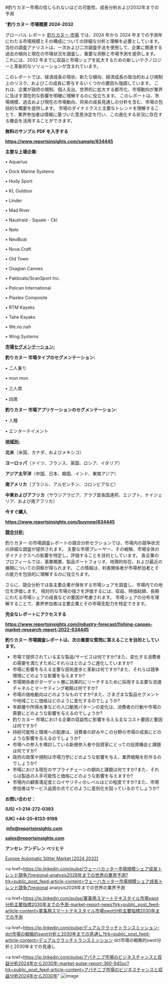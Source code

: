 #釣りカヌー市場の信じられないほどの可能性、成長分析および2032年までの予測

"<strong>釣りカヌー 市場概要 2024-2032</strong>

グローバル レポート <a href=https://www.reportsinsights.com/sample/634445>釣りカヌー 市場</a> では、2024 年から 2024 年までの予測年にわたる市場規模とその構成についての詳細な分析と理解を必要としています。 当社の調査アナリストは、一次および二次調査手法を使用して、企業に関連する過去の傾向と現在の市場状況を調査し、重要な洞察と市場予測を提供します。 これには、2032 年までに収益と市場シェアを拡大​​するための新しいテクノロジーと革新的なソリューションが含まれています。

このレポートでは、経済成長の現状、新たな傾向、経済成長の政治的および規制上のリスク、およびこの成長に寄与するいくつかの要因も強調しています。 これは、企業が政府の規制、個人支出、世界的に拡大する都市化、市場動向が業界に及ぼす潜在的な影響を明確に理解するのに役立ちます。 このレポートは、市場規模、過去および現在の市場動向、将来の成長見通しの分析を含む、市場の包括的な概要を提供します。 市場のダイナミクスと主要なトレンドを理解することで、業界参加者は情報に基づいた意思決定を行い、この進化する状況に存在する機会を活用することができます。

<strong><b>無料のサンプル PDF を入手する</b></strong>

<a href=https://www.reportsinsights.com/sample/634445><strong><u>https://www.reportsinsights.com/sample/634445</u></strong></a>

<strong>主要な上場企業:</strong>

• Aquarius 

• Dock Marine Systems 

• Hody Sport 

• KL Outdoor 

• Linder 

• Mad River 

• Nautiraid - Squale - Ckl 

• Nelo 

• NeoBoat 

• Nova Craft 

• Old Town 

• Osagian Canoes 

• Pakboats/ScanSport Inc. 

• Pelican International 

• Plastex Composite 

• RTM Kayaks 

• Tahe Kayaks 

• We.no.nah 

• Wing Systems

<strong><u>市場セグメンテーション</u></strong><strong><u>:</u></strong>

<strong>釣りカヌー 市場タイプのセグメンテーション:</strong>

• 二人乗り

• mon mon

• 三人席

• 四席

<strong>釣りカヌー 市場アプリケーションのセグメンテーション:</strong>

• 人種

• エンターテイメント

<strong><u>地域別</u></strong><strong><u>:</u></strong>

<strong>北米</strong>（米国、カナダ、およびメキシコ）

<strong>ヨーロッパ</strong>（ドイツ、フランス、英国、ロシア、イタリア）

<strong>アジア太平洋</strong>（中国、日本、韓国、インド、東南アジア）

<strong>南アメリカ</strong>（ブラジル、アルゼンチン、コロンビアなど）

<strong>中東およびアフリカ</strong>（サウジアラビア、アラブ首長国連邦、エジプト、ナイジェリア、および南アフリカ）

<strong>今すぐ購入</strong>

<a href=https://www.reportsinsights.com/buynow/634445><strong><u>https://www.reportsinsights.com/buynow/634445</u></strong></a>

<strong><u>競合分析:</u></strong>

釣りカヌー の市場調査レポートの競合分析セクションでは、市場内の競争状況の詳細な調査が提供されます。 主要な市場プレーヤー、その戦略、市場全体のダイナミクスへの影響を特定し、評価することを目的としています。 各企業のプロフィールでは、事業概要、製品ポートフォリオ、地理的存在、および最近の展開についての洞察が得られます。 この情報は、利害関係者が市場参加者とその能力を包括的に理解するのに役立ちます。

さらに、競合分析では各主要企業が保有する市場シェアを調査し、市場内での地位を評価します。 相対的な市場の強さを評価するには、収益、時価総額、長期にわたる市場シェアの成長などの要因が考慮されます。 市場シェアの分布を理解することで、業界参加者は主要企業とその市場支配力を特定できます。

<strong>完全なレポートにアクセスする</strong>

<a href=https://www.reportsinsights.com/industry-forecast/fishing-canoes-market-research-report-2022-634445><strong><u><b>https://www.reportsinsights.com/industry-forecast/fishing-canoes-market-research-report-2022-634445</b></u></strong></a>

<strong><b>釣りカヌー 市場調査レポートは、次の重要な質問に答えることを目的としています。</b></strong>
<ul>
  <li>市場で提供されている主な製品/サービスは何ですか?また、変化する消費者の需要を満たすためにそれらはどのように進化していますか?</li>
  <li>市場に影響を与える主要な技術進歩と革新は何ですか?また、それらは競争環境にどのような影響を与えますか?</li>
  <li>市場関係者がターゲット層に効果的にリーチするために採用する主要な流通チャネルとマーケティング戦略は何ですか?</li>
  <li>市場の価格動向はどのようなものですか?また、さまざまな製品セグメントや地域ごとに価格はどのように変化するのでしょうか?</li>
  <li>年齢層や所得水準などの人口動態パターンの変化は、消費者の行動や市場の需要にどのような影響を与えるのでしょうか?</li>
  <li>釣りカヌー 市場における企業の収益性に影響を与える主なコスト要因と要因は何ですか?</li>
  <li>持続可能性と環境への配慮は、消費者の好みやこの分野の市場の成長にどのような影響を与えるのでしょうか?</li>
  <li>市場への参入を検討している新規参入者や投資家にとっての投資機会と課題は何ですか?</li>
  <li>政府の政策や規制は市場力学にどのような影響を与え、業界戦略を形作るのでしょうか?</li>
  <li>市場における現在のサプライチェーンの傾向と課題は何ですか?また、それらは製品の入手可能性と価格にどのような影響を与えますか?</li>
  <li>市場内の顧客満足度とロイヤリティのレベルはどの程度ですか?また、市場参加者はサービス品質の点でどのように差別化を図っているのでしょうか?</li>
</ul>
<strong>お問い合わせ：</strong>

<strong>(US) +1-214-272-0393</strong>

<strong>(UK) +44-20-8133-9198</strong>

<strong> </strong><a href=info@reportsinsights.com><strong><u>info@reportsinsights.com</u></strong></a>

<a href=sales@reportsinsights.com><strong><u>sales@reportsinsights.com</u></strong></a>

<strong>アンセレ アンデレン ベリヒテ</strong>

<a href=https://www.linkedin.com/pulse/europe-automatic-slitter-markets-emerging-trends-w2k8f/>Europe Automatic Slitter Market [2024 2032]</a>

<a href=https://jp.linkedin.com/pulse/ウェーハカッター市場規模シェア成長トレンド競争力regional-analysis2028年までの世界の業界予測?trk=public_post_feed-article-content>ウェーハカッター市場規模シェア成長トレンド競争力regional analysis2028年までの世界の業界予測</a>

<a href=https://jp.linkedin.com/pulse/軍事用スマートテキスタイル市場swot分析主要指標2030年までの予測-market-report-news?trk=public_post_feed-article-content>軍事用スマートテキスタイル市場swot分析主要指標2030年までの予測</a>

<a href=https://jp.linkedin.com/pulse/デュアルクラッチトランスミッション-dct市場の戦略的swot分析と2030年までの見通し?trk=public_post_feed-article-content>デュアルクラッチトランスミッション dct市場の戦略的swot分析と2030年までの見通し</a>

<a href=https://jp.linkedin.com/pulse/アパチニブ市場のビジネスチャンスと収益分析2024年から2030年-market-pulse-report-360-945uc?trk=public_post_feed-article-content>アパチニブ市場のビジネスチャンスと収益分析2024年から2030年</a>"
![image](https://github.com/aakesh123242/RIMarket/assets/158431203/f97e902c-e583-4908-a9b5-a6ccb202e073)
